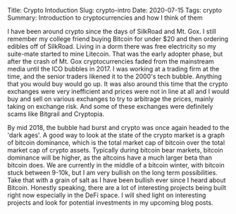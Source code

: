 Title: Crypto Intoduction
Slug: crypto-intro
Date: 2020-07-15
Tags: crypto
Summary: Introduction to cryptocurrencies and how I think of them

<p>
I have been around crypto since the days of SilkRoad and Mt. Gox. I still remember my college friend buying Bitcoin for under $20 and then ordering edibles off of SilkRoad. Living in a dorm there was free electricity so my suite-mate started to mine Litecoin.
That was the early adopter phase, but after the crash of Mt. Gox cryptocurrencies faded from the mainstream media until the ICO bubbles in 2017. I was working at a trading firm at the time, and the senior traders likened it to the 2000's tech bubble. 
Anything that you would buy would go up. It was also around this time that the crypto exchanges were very inefficient and prices were not in line at all and I would buy and sell on various exchanges to try to arbitrage the prices, mainly taking on exchange risk.
And some of these exchanges were definitely scams like Bitgrail and Cryptopia. 
</p>

<p>
By mid 2018, the bubble had burst and crypto was once again headed to the 'dark ages'. A good way to look at the state of the crypto market is a graph of bitcoin dominance, which is the total market cap of bitcoin over the total market cap of crypto assets.
Typically during bitcoin bear markets, bitcoin dominance will be higher, as the altcoins have a much larger beta than bitcoin does. We are currently in the middle of a bitcoin winter, with bitcoin stuck between 9-10k, but I am very bullish on the long term possibilities.
Take that with a grain of salt as I have been bullish ever since I heard about Bitcoin. Honestly speaking, there are a lot of interesting projects being built right now especially in the DeFi space. I will shed light on interesting projects and look for potential investments in my upcoming blog posts.
</p>




